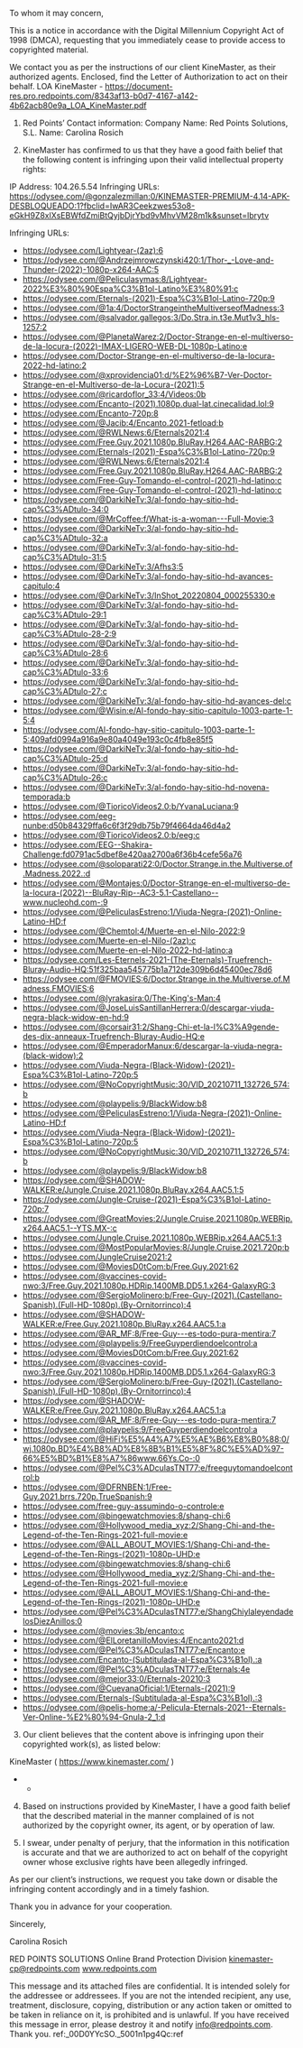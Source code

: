 To whom it may concern,

This is a notice in accordance with the Digital Millennium Copyright Act of 1998 (DMCA), requesting that you immediately cease to provide access to copyrighted material.

We contact you as per the instructions of our client KineMaster, as their authorized agents. Enclosed, find the Letter of Authorization to act on their behalf. LOA KineMaster - https://document-res.pro.redpoints.com/8343af13-b0d7-4167-a142-4b62acb80e9a_LOA_KineMaster.pdf


1) Red Points’ Contact information:
Company Name: Red Points Solutions, S.L.
Name: Carolina Rosich
<personal information redacted>

2) KineMaster has confirmed to us that they have a good faith belief that the following content is infringing upon their valid intellectual property rights:

IP Address: 104.26.5.54
Infringing URLs:
https://odysee.com/@gonzalezmillan:0/KINEMASTER-PREMIUM-4.14-APK-DESBLOQUEADO:1?fbclid=IwAR3Ceekzwes53o8-eGkH9Z8xlXsEBWfdZmiBtQyjbDjrYbd9vMhvVM28m1k&sunset=lbrytv

  Infringing URLs:
- https://odysee.com/Lightyear-(2az):6
-  https://odysee.com/@Andrzejmrowczynski420:1/Thor-_-Love-and-Thunder-(2022)-1080p-x264-AAC:5
- https://odysee.com/@Peliculasymas:8/Lightyear-2022%E3%80%90Espa%C3%B1ol-Latino%E3%80%91:c
- https://odysee.com/Eternals-(2021)-Espa%C3%B1ol-Latino-720p:9
- https://odysee.com/@1a:4/DoctorStrangeintheMultiverseofMadness:3
- https://odysee.com/@salvador.gallegos:3/Do.Stra.in.t3e.Mut1v3_hls-1257:2
- https://odysee.com/@PlanetaWarez:2/Doctor-Strange-en-el-multiverso-de-la-locura-(2022)-IMAX-LIGERO-WEB-DL-1080p-Latino:e
- https://odysee.com/Doctor-Strange-en-el-multiverso-de-la-locura-2022-hd-latino:2
- https://odysee.com/@xprovidencia01:d/%E2%96%B7-Ver-Doctor-Strange-en-el-Multiverso-de-la-Locura-(2021):5
- https://odysee.com/@ricardoflor_33:4/Videos:0b
- https://odysee.com/Encanto-(2021).1080p.dual-lat.cinecalidad.lol:9
- https://odysee.com/Encanto-720p:8
- https://odysee.com/@Jacib:4/Encanto.2021-fetload:b
- https://odysee.com/@RWLNews:6/Eternals2021:4
- https://odysee.com/Free.Guy.2021.1080p.BluRay.H264.AAC-RARBG:2
- https://odysee.com/Eternals-(2021)-Espa%C3%B1ol-Latino-720p:9
- https://odysee.com/@RWLNews:6/Eternals2021:4
- https://odysee.com/Free.Guy.2021.1080p.BluRay.H264.AAC-RARBG:2
- https://odysee.com/Free-Guy-Tomando-el-control-(2021)-hd-latino:c
- https://odysee.com/Free-Guy-Tomando-el-control-(2021)-hd-latino:c  
- https://odysee.com/@DarkiNeTv:3/al-fondo-hay-sitio-hd-cap%C3%ADtulo-34:0
- https://odysee.com/@MrCoffee:f/What-is-a-woman---Full-Movie:3  
- https://odysee.com/@DarkiNeTv:3/al-fondo-hay-sitio-hd-cap%C3%ADtulo-32:a
- https://odysee.com/@DarkiNeTv:3/al-fondo-hay-sitio-hd-cap%C3%ADtulo-31:5
- https://odysee.com/@DarkiNeTv:3/Afhs3:5
- https://odysee.com/@DarkiNeTv:3/al-fondo-hay-sitio-hd-avances-capitulo:4
- https://odysee.com/@DarkiNeTv:3/InShot_20220804_000255330:e
- https://odysee.com/@DarkiNeTv:3/al-fondo-hay-sitio-hd-cap%C3%ADtulo-29:1
- https://odysee.com/@DarkiNeTv:3/al-fondo-hay-sitio-hd-cap%C3%ADtulo-28-2:9
- https://odysee.com/@DarkiNeTv:3/al-fondo-hay-sitio-hd-cap%C3%ADtulo-28:6
- https://odysee.com/@DarkiNeTv:3/al-fondo-hay-sitio-hd-cap%C3%ADtulo-33:6
- https://odysee.com/@DarkiNeTv:3/al-fondo-hay-sitio-hd-cap%C3%ADtulo-27:c
- https://odysee.com/@DarkiNeTv:3/al-fondo-hay-sitio-hd-avances-del:c  
- https://odysee.com/@Wisin:e/Al-fondo-hay-sitio-capitulo-1003-parte-1-5:4
- https://odysee.com/Al-fondo-hay-sitio-capitulo-1003-parte-1-5:409afd0994a916a9e80a4049e193c0c4fb8e85f5
- https://odysee.com/@DarkiNeTv:3/al-fondo-hay-sitio-hd-cap%C3%ADtulo-25:d
- https://odysee.com/@DarkiNeTv:3/al-fondo-hay-sitio-hd-cap%C3%ADtulo-26:c
- https://odysee.com/@DarkiNeTv:3/al-fondo-hay-sitio-hd-novena-temporada:b
- https://odysee.com/@TioricoVideos2.0:b/YvanaLuciana:9
- https://odysee.com/eeg-nunbe:d50b84329ffa6c6f3f29db75b79f4664da46d4a2
- https://odysee.com/@TioricoVideos2.0:b/eeg:c
- https://odysee.com/EEG--Shakira-Challenge:fd0791ac5dbef8e420aa2700a6f36b4cefe56a76
- https://odysee.com/@soloparati22:0/Doctor.Strange.in.the.Multiverse.of.Madness.2022.:d
- https://odysee.com/@Montajes:0/Doctor-Strange-en-el-multiverso-de-la-locura-(2022)--BluRay-Rip--AC3-5.1-Castellano--www.nucleohd.com-:9
- https://odysee.com/@PeliculasEstreno:1/Viuda-Negra-(2021)-Online-Latino-HD:f
- https://odysee.com/@Chemtol:4/Muerte-en-el-Nilo-2022:9
- https://odysee.com/Muerte-en-el-Nilo-(2az):c
- https://odysee.com/Muerte-en-el-Nilo-2022-hd-latino:a
- https://odysee.com/Les-Eternels-2021-(The-Eternals)-Truefrench-Bluray-Audio-HQ:51f325baa545775b1a712de309b6d45400ec78d6
- https://odysee.com/@FMOVIES:6/Doctor.Strange.in.the.Multiverse.of.Madness.FMOVIES:6
- https://odysee.com/@lyrakasira:0/The-King's-Man:4
- https://odysee.com/@JoseLuisSantillanHerrera:0/descargar-viuda-negra-black-widow-en-hd:9
- https://odysee.com/@corsair31:2/Shang-Chi-et-la-l%C3%A9gende-des-dix-anneaux-Truefrench-Bluray-Audio-HQ:e
- https://odysee.com/@EmperadorManux:6/descargar-la-viuda-negra-(black-widow):2
- https://odysee.com/Viuda-Negra-(Black-Widow)-(2021)-Espa%C3%B1ol-Latino-720p:5
- https://odysee.com/@NoCopyrightMusic:30/VID_20210711_132726_574:b
- https://odysee.com/@playpelis:9/BlackWidow:b8
- https://odysee.com/@PeliculasEstreno:1/Viuda-Negra-(2021)-Online-Latino-HD:f
- https://odysee.com/Viuda-Negra-(Black-Widow)-(2021)-Espa%C3%B1ol-Latino-720p:5
- https://odysee.com/@NoCopyrightMusic:30/VID_20210711_132726_574:b
- https://odysee.com/@playpelis:9/BlackWidow:b8
- https://odysee.com/@SHADOW-WALKER:e/Jungle.Cruise.2021.1080p.BluRay.x264.AAC5.1:5
- https://odysee.com/Jungle-Cruise-(2021)-Espa%C3%B1ol-Latino-720p:7
- https://odysee.com/@GreatMovies:2/Jungle.Cruise.2021.1080p.WEBRip.x264.AAC5.1--YTS.MX-:c
- https://odysee.com/Jungle.Cruise.2021.1080p.WEBRip.x264.AAC5.1:3
- https://odysee.com/@MostPopularMovies:8/Jungle.Cruise.2021.720p:b
- https://odysee.com/JungleCruise2021:2
- https://odysee.com/@MoviesD0tCom:b/Free.Guy.2021:62
- https://odysee.com/@vaccines-covid-nwo:3/Free.Guy.2021.1080p.HDRip.1400MB.DD5.1.x264-GalaxyRG:3
- https://odysee.com/@SergioMolinero:b/Free-Guy-(2021).(Castellano-Spanish).(Full-HD-1080p).(By-Ornitorrinco):4
- https://odysee.com/@SHADOW-WALKER:e/Free.Guy.2021.1080p.BluRay.x264.AAC5.1:a
- https://odysee.com/@AR_MF:8/Free-Guy---es-todo-pura-mentira:7
- https://odysee.com/@playpelis:9/FreeGuyperdiendoelcontrol:a
- https://odysee.com/@MoviesD0tCom:b/Free.Guy.2021:62
- https://odysee.com/@vaccines-covid-nwo:3/Free.Guy.2021.1080p.HDRip.1400MB.DD5.1.x264-GalaxyRG:3
- https://odysee.com/@SergioMolinero:b/Free-Guy-(2021).(Castellano-Spanish).(Full-HD-1080p).(By-Ornitorrinco):4
- https://odysee.com/@SHADOW-WALKER:e/Free.Guy.2021.1080p.BluRay.x264.AAC5.1:a
- https://odysee.com/@AR_MF:8/Free-Guy---es-todo-pura-mentira:7
- https://odysee.com/@playpelis:9/FreeGuyperdiendoelcontrol:a
- https://odysee.com/@HiFi%E5%A4%A7%E5%AE%B6%E8%B0%88:0/wj.1080p.BD%E4%B8%AD%E8%8B%B1%E5%8F%8C%E5%AD%97-66%E5%BD%B1%E8%A7%86www.66Ys.Co-:0
- https://odysee.com/@Pel%C3%ADculasTNT77:e/freeguytomandoelcontrol:b
- https://odysee.com/@DFRNBEN:1/Free-Guy.2021.brrs.720p.TrueSpanish:9
- https://odysee.com/free-guy-assumindo-o-controle:e
- https://odysee.com/@bingewatchmovies:8/shang-chi:6
- https://odysee.com/@Hollywood_media_xyz:2/Shang-Chi-and-the-Legend-of-the-Ten-Rings-2021-full-movie:e
- https://odysee.com/@ALL_ABOUT_MOVIES:1/Shang-Chi-and-the-Legend-of-the-Ten-Rings-(2021)-1080p-UHD:e
- https://odysee.com/@bingewatchmovies:8/shang-chi:6
- https://odysee.com/@Hollywood_media_xyz:2/Shang-Chi-and-the-Legend-of-the-Ten-Rings-2021-full-movie:e
- https://odysee.com/@ALL_ABOUT_MOVIES:1/Shang-Chi-and-the-Legend-of-the-Ten-Rings-(2021)-1080p-UHD:e
- https://odysee.com/@Pel%C3%ADculasTNT77:e/ShangChiylaleyendadelosDiezAnillos:0
- https://odysee.com/@movies:3b/encanto:c
- https://odysee.com/@ElLoretanilloMovies:4/Encanto2021:d
- https://odysee.com/@Pel%C3%ADculasTNT77:e/Encanto:e
- https://odysee.com/Encanto-(Subtitulada-al-Espa%C3%B1ol).:a
- https://odysee.com/@Pel%C3%ADculasTNT77:e/Eternals:4e
- https://odysee.com/@mejor33:0/Eternals-20210:3
- https://odysee.com/@CuevanaOficial:1/Eternals-(2021):9
- https://odysee.com/Eternals-(Subtitulada-al-Espa%C3%B1ol).:3
- https://odysee.com/@pelis-home:a/-Pelicula-Eternals-2021--Eternals-Ver-Online-%E2%80%94-Gnula-2_1:d


3) Our client believes that the content above is infringing upon their copyrighted work(s), as listed below:

KineMaster ( https://www.kinemaster.com/ )
- -

4) Based on instructions provided by KineMaster, I have a good faith belief that the described material in the manner complained of is not authorized by the copyright owner, its agent, or by operation of law.

5) I swear, under penalty of perjury, that the information in this notification is accurate and that we are authorized to act on behalf of the copyright owner whose exclusive rights have been allegedly infringed.

As per our client’s instructions, we request you take down or disable the infringing content accordingly and in a timely fashion.

Thank you in advance for your cooperation.

Sincerely,

Carolina Rosich

RED POINTS SOLUTIONS
Online Brand Protection Division
kinemaster-cp@redpoints.com
www.redpoints.com

This message and its attached files are confidential. It is intended solely for the addressee or addressees. If you are not the intended recipient, any use, treatment, disclosure, copying, distribution or any action taken or omitted to be taken in reliance on it, is prohibited and is unlawful. If you have received this message in error, please destroy it and notify info@redpoints.com. Thank you.
ref:_00D0YYcSO._5001n1pg4Qc:ref 
